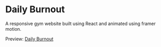 # Daily Burnout

A responsive gym website built using React and animated using framer motion.


Preview: [Daily Burnout](https://daily-burnout.netlify.app/)
